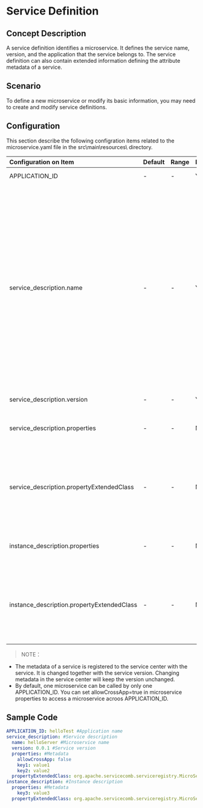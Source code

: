 # Service Definition

## Concept Description

A service definition identifies a microservice. It defines the service name, version, and the application that the service belongs to. The service definition can also contain extended information defining the attribute metadata of a service.

## Scenario

To define a new microservice or modify its basic information, you may need to create and modify service definitions.

## Configuration

This section describe the following configration items related to the microservice.yaml file in the src\main\resources\ directory.

| Configuration on Item                    | Default | Range | Mandatory | Description                              | Remarks                                  |
| :--------------------------------------- | :------ | :---- | :-------- | :--------------------------------------- | :--------------------------------------- |
| APPLICATION\_ID                          | -       | -     | Yes       | Indicates an application name.           | -                                        |
| service\_description.name                | -       | -     | Yes       | Indicates a microservice name            | The microservice name should be unique within an application. The name can contain digits, uppercase and lowercase letters, hyphens(-), underscores(_), and periods(.); and can neither start nor end with punctuations. The naming rule is as follows: ^\[a-zA-Z0-9\]+$&#124;^\[a-zA-Z0-9\]\[a-zA-Z0-9\_-.\]\*\[a-zA-Z0-9\]$. |
| service\_description.version             | -       | -     | Yes       | Indicates a service version.             | -                                        |
| service\_description.properties          | -       | -     | No        | Configures microservice metadata(in the microservice.yaml file). | -                                        |
| service\_description.propertyExtendedClass | -       | -     | No        | Configures microservice metadata(through the PropertyExtended API). | The configurations returned through the API will overwrite those with the same keys in the configuration file. |
| instance\_description.properties         | -       | -     | No        | Configures instance metadata(in the microservice.yaml file) |                                          |
| instance\_description.propertyExtendedClass | -       | -     | No        | Configures microservice metadata(through the PropertyExtended API). | The configurations returned through the API will overwrite thos with the same keys in the configuration file. |

> NOTE：
- The metadata of a service is registered to the service center with the service. It is changed together with the service version. Changing metadata in the service center will keep the version unchanged.
- By default, one microservice can be called by only one APPLICATION_ID. You can set allowCrossApp=true in microservice properties to access a microservice acroos APPLICATION_ID.

## Sample Code

```yaml
APPLICATION_ID: helloTest #Application name
service_description: #Service description
  name: helloServer #Microservice name
  version: 0.0.1 #Service version
  properties: #Metadata
    allowCrossApp: false
    key1: value1
    key2: value2
  propertyExtendedClass: org.apache.servicecomb.serviceregistry.MicroServicePropertyExtendedStub
instance_description: #Instance description
  properties: #Metadata
    key3: value3
  propertyExtendedClass: org.apache.servicecomb.serviceregistry.MicroServicePropertyExtendedStub
```
